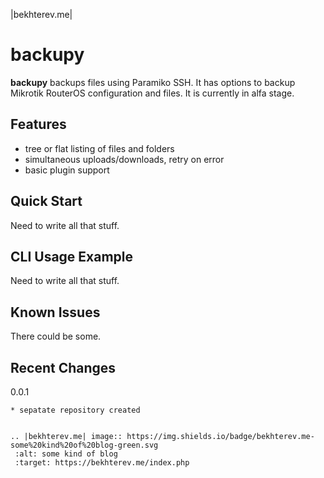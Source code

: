 |bekhterev.me| 

backupy
========

**backupy** backups files using Paramiko SSH. It has options to backup Mikrotik RouterOS configuration and files. It is currently in alfa stage.

Features
------------

- tree or flat listing of files and folders
- simultaneous uploads/downloads, retry on error
- basic plugin support


Quick Start
-----------

Need to write all that stuff.

CLI Usage Example
-----------------

Need to write all that stuff.

Known Issues
------------

There could be some.

Recent Changes
--------------

  0.0.1
  ~~~~~
  * sepatate repository created


.. |bekhterev.me| image:: https://img.shields.io/badge/bekhterev.me-some%20kind%20of%20blog-green.svg
   :alt: some kind of blog
   :target: https://bekhterev.me/index.php

